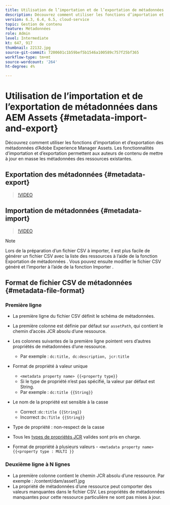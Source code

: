 ```yaml
---
title: Utilisation de l’importation et de l’exportation de métadonnées dans AEM Assets
description: Découvrez comment utiliser les fonctions d’importation et d’exportation des métadonnées d’Adobe Experience Manager Assets. Les fonctionnalités d’importation et d’exportation permettent aux auteurs de contenu de mettre à jour en masse les métadonnées des ressources existantes.
version: 6.3, 6.4, 6.5, cloud-service
topic: Gestion de contenu
feature: Métadonnées
role: Admin
level: Intermediate
kt: 647, 917
thumbnail: 22132.jpg
source-git-commit: 7200601c1b59bef5b1546a100589c757f25bf365
workflow-type: tm+mt
source-wordcount: '264'
ht-degree: 4%

---
```



# Utilisation de l’importation et de l’exportation de métadonnées dans AEM Assets {#metadata-import-and-export}

Découvrez comment utiliser les fonctions d’importation et d’exportation des métadonnées d’Adobe Experience Manager Assets. Les fonctionnalités d’importation et d’exportation permettent aux auteurs de contenu de mettre à jour en masse les métadonnées des ressources existantes.

## Exportation des métadonnées {#metadata-export}

>[!VIDEO](https://video.tv.adobe.com/v/22132/?quality=12&learn=on)

## Importation de métadonnées {#metadata-import}

>[!VIDEO](https://video.tv.adobe.com/v/21374/?quality=12&learn=on)

>[!NOTE]
>
> Lors de la préparation d’un fichier CSV à importer, il est plus facile de générer un fichier CSV avec la liste des ressources à l’aide de la fonction Exportation de métadonnées . Vous pouvez ensuite modifier le fichier CSV généré et l’importer à l’aide de la fonction Importer .

## Format de fichier CSV de métadonnées {#metadata-file-format}

### Première ligne

* La première ligne du fichier CSV définit le schéma de métadonnées.
* La première colonne est définie par défaut sur `assetPath`, qui contient le chemin d’accès JCR absolu d’une ressource.

* Les colonnes suivantes de la première ligne pointent vers d’autres propriétés de métadonnées d’une ressource.
   * Par exemple : `dc:title, dc:description, jcr:title`

* Format de propriété à valeur unique

   * `<metadata property name> {{<property type}}`
   * Si le type de propriété n’est pas spécifié, la valeur par défaut est String.
   * Par exemple : `dc:title {{String}}`

* Le nom de la propriété est sensible à la casse
   * Correct :`dc:title {{String}}`
   * Incorrect :`Dc:Title {{String}}`

* Type de propriété : non-respect de la casse
* Tous les [types de propriétés JCR](https://docs.adobe.com/content/docs/en/spec/jsr170/javadocs/jcr-2.0/javax/jcr/PropertyType.html) valides sont pris en charge.

* Format de propriété à plusieurs valeurs - `<metadata property name> {{<property type : MULTI }}`

### Deuxième ligne à N lignes

* La première colonne contient le chemin JCR absolu d’une ressource. Par exemple : /content/dam/asset1.jpg
* La propriété de métadonnées d’une ressource peut comporter des valeurs manquantes dans le fichier CSV. Les propriétés de métadonnées manquantes pour cette ressource particulière ne sont pas mises à jour.
